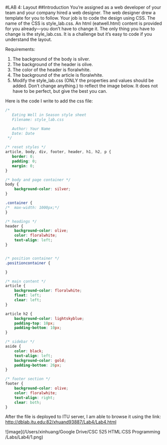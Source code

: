 #LAB 4: Layout
##Introduction
You’re assigned as a web developer of your team and your company hired a web designer. The web designer drew a template for you to follow. Your job is to code the design using CSS. The name of the CSS is style_lab.css. An html (eatwell.html) content is provided for you already—you don’t have to change it. The only thing you have to change is the style_lab.css. It is a challenge but it’s easy to code if you understand the layout.

Requirements:   
1.	The background of the body is silver.  
2.	The background of the header is olive.
3.	The color of the header is floralwhite.  
4.	The background of the article is floralwhite.  
5.	Modify the style_lab.css (ONLY the properties and values should be added. Don’t change anything.) to reflect the image below. It does not have to be perfect, but give the best you can.

Here is the code I write to add the css file:

```css
/*
   Eating Well in Season style sheet
   Filename: style_lab.css

   Author: Your Name
   Date: Date
 */

/* reset styles */
article, body, div, footer, header, h1, h2, p {
   border: 0;
   padding: 0;
   margin: 0;
}

/* body and page container */
body {
	background-color: silver;
}

.container {
/*	max-width: 1000px;*/
}

/* headings */
header {
	background-color: olive;
	color: floralwhite;
	text-align: left;
}


/* position container */
.positioncontainer {

}

/* main content */
article {
	background-color: floralwhite;
	float: left;
	clear: left;
}

article h2 {
	background-color: lightskyblue;
	padding-top: 10px;
	padding-bottom: 10px;
}

/* sidebar */
aside {
	color: black;
	text-align: left;
	background-color: gold;
	padding-bottom: 26px;
}

/* footer section */
footer {
	background-color: olive;
	color: floralwhite;
	text-align: right;
	clear: both;
}

```

After the file is deployed to ITU server, I am able to browse it using the link:
<http://dblab.itu.edu:82/xhuand93887/Lab4/Lab4.html>

![image](/Users/xinhuang/Google Drive/CSC 525 HTML:CSS Programming /Labs/Lab4/1.png)








